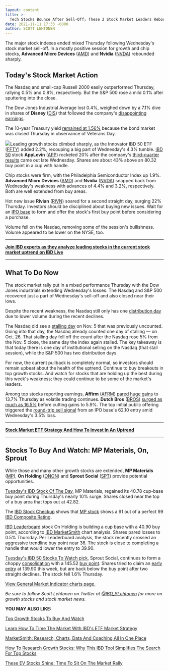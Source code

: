 ```yaml
---
layout: content
title: >-
  Tech Stocks Bounce After Sell-Off; These 2 Stock Market Leaders Rebound
date: 2021-11-11 17:33 -0800
author: SCOTT LEHTONEN
---
```






The major stock indexes ended mixed Thursday following Wednesday's stock market sell-off. In a mostly positive session for growth and chip stocks, **Advanced Micro Devices** ([AMD](https://research.investors.com/quote.aspx?symbol=AMD)) and **Nvidia** ([NVDA](https://research.investors.com/quote.aspx?symbol=NVDA)) rebounded sharply.




Today's Stock Market Action
---------------------------


The Nasdaq and small-cap Russell 2000 easily outperformed Thursday, rallying 0.5% and 0.8%, respectively. But the S&P 500 rose a mild 0.1% after sputtering into the close.


The Dow Jones Industrial Average lost 0.4%, weighed down by a 7.1% dive in shares of **Disney** ([DIS](https://research.investors.com/quote.aspx?symbol=DIS)) that followed the company's [disappointing earnings](https://www.investors.com/news/disney-stock-disney-earnings-disney-plus-subscribers/).


The 10-year Treasury yield [remained at 1.56%](https://www.investors.com/news/economy/cpi-inflation-rate-blows-up-to-30-year-high-dow-jones/) because the bond market was closed Thursday in observance of Veterans Day.


![](https://www.investors.com/wp-content/uploads/2021/11/MP111121-220x300.jpg)Leading growth stocks climbed sharply, as the Innovator IBD 50 ETF ([FFTY](https://research.investors.com/quote.aspx?symbol=FFTY)) added 2.2%, recouping a big part of Wednesday's 4.3% tumble. [IBD 50](https://research.investors.com/stock-lists/ibd-50/) stock **AppLovin** ([APP](https://research.investors.com/quote.aspx?symbol=APP)) rocketed 20% after the company's [third-quarter results](https://www.investors.com/news/technology/applovin-stock-software-firm-beats-sales-target-but-misses-on-earnings/) came out late Wednesday. Shares are about 43% above an 80.32 buy point in a cup with handle.


Chip stocks were firm, with the Philadelphia Semiconductor Index up 1.9%. **Advanced Micro Devices** ([AMD](https://research.investors.com/quote.aspx?symbol=AMD)) and **Nvidia** ([NVDA](https://research.investors.com/quote.aspx?symbol=NVDA)) snapped back from Wednesday's weakness with advances of 4.4% and 3.2%, respectively. Both are well extended from buy areas.


Hot new issue **Rivian** ([RIVN](https://research.investors.com/quote.aspx?symbol=RIVN)) soared for a second straight day, surging 22% Thursday. Investors should be disciplined about buying new issues. Wait for an [IPO base](https://www.investors.com/how-to-invest/investors-corner/ipo-bases-rich-gains/) to form and offer the stock's first buy point before considering a purchase.


Volume fell on the Nasdaq, removing some of the session's bullishness. Volume appeared to be lower on the NYSE, too.




---


[**Join IBD experts as they analyze leading stocks in the current stock market uptrend on IBD Live**](https://shop.investors.com/offer/splashresponsive.aspx?id=IBD-Live&intcode=invstcntnartcls%7Ccms%7Cibdlive%7C2020%7C07%7Cibdlive%7Cna%7C%7C727112&src=A00433A)




---


What To Do Now
--------------


The stock market rally put in a mixed performance Thursday with the Dow Jones industrials extending Wednesday's losses. The Nasdaq and S&P 500 recovered just a part of Wednesday's sell-off and also closed near their lows.


Despite the recent weakness, the Nasdaq still only has one [distribution day](https://www.investors.com/how-to-invest/investors-corner/how-to-spot-stock-market-tops-track-the-distribution-days/) due to lower volume during the recent declines.


The Nasdaq did see a [stalling day](https://www.investors.com/how-to-invest/investors-corner/stock-market-sells-into-strength-with-stalling-signals/) on Nov. 5 that was previously uncounted. Going into that day, the Nasdaq already counted one day of stalling — on Oct. 26. That stalling day fell off the count after the Nasdaq rose 5% from the Nov. 5 close, the same day the index again stalled. The key takeaway is that today there is one day of institutional selling on the Nasdaq (that stall session), while the S&P 500 has two distribution days.


For now, the current pullback is completely normal, so investors should remain upbeat about the health of the uptrend. Continue to buy breakouts in top growth stocks. And watch for stocks that are holding up the best during this week's weakness; they could continue to be some of the market's leaders.


Among top stocks reporting earnings, **Affirm** ([AFRM](https://research.investors.com/quote.aspx?symbol=AFRM)) [pared huge gains](https://www.investors.com/news/technology/afrm-stock-affirm-stock-affirm-earnings-sept2021/) to 13.7% Thursday as volatile trading continues. **Dutch Bros** ([BROS](https://research.investors.com/quote.aspx?symbol=BROS)) [surged as much as 16.5%](https://www.investors.com/news/dutch-bros-stock-q321-earnings/) before cutting gains to 5.9%. The top initial public offering triggered the [round-trip sell signal](https://www.investors.com/how-to-invest/investors-corner/key-sell-signal-saved-stamps-com-stock-investors-from-posting-big-losses/) from an IPO base's 62.10 entry amid Wednesday's 3.5% loss.




---


[**Stock Market ETF Strategy And How To Invest In An Uptrend**](https://www.investors.com/market-trend/ibds-etf-market-strategy/ibds-etf-market-strategy/)




---



Stocks To Buy And Watch: MP Materials, On, Sprout
-------------------------------------------------


While those and many other growth stocks are extended, **MP Materials** ([MP](https://research.investors.com/quote.aspx?symbol=MP)), **On Holding** ([ONON](https://research.investors.com/quote.aspx?symbol=ONON)) and **Sprout Social** ([SPT](https://research.investors.com/quote.aspx?symbol=SPT)) provide potential opportunities.


[Tuesday's IBD Stock Of The Day](https://www.investors.com/research/ibd-stock-of-the-day/mp-materials-stock-rides-rare-earth-minerals-opportunity-to-buy-point/), MP Materials, regained its 40.78 cup-base buy point during Thursday's nearly 10% surge. Shares closed near the top of a buy area that tops out at 42.82.


The [IBD Stock Checkup](https://research.investors.com/stock-checkup/) shows that [MP stock](https://research.investors.com/stock-checkup/nyse-m-p-materials-corp-mp.aspx) shows a 91 out of a perfect 99 [IBD Composite Rating](https://www.investors.com/how-to-invest/investors-corner/stocks-to-buy-and-watch-ibd-composite-rating-top-growth-stocks/).


[IBD Leaderboard](https://www.investors.com/product/leaderboard/?artProdLink=Leaderboard) stock On Holding is building a cup base with a 40.90 buy point, according to [IBD MarketSmith](https://www.investors.com/product/marketsmith/?artProdLink=MarketSmith) chart analysis. Shares pared losses to 0.5% Thursday. Per Leaderboard analysis, the stock recently crossed an aggressive trendline buy point near 36. The stock is close to completing a handle that would lower the entry to 39.90.


[Tuesday's IBD 50 Stocks To Watch pick](https://www.investors.com/research/ibd-50-stocks-to-watch-software-leader-sprout-social-eyes-this-new-buy-point/), Sprout Social, continues to form a choppy [consolidation](https://www.investors.com/how-to-invest/investors-corner/shopify-stock-consolidation-pattern-led-to-beautiful-gains/) with a 145.52 [buy point](https://www.investors.com/how-to-invest/investors-corner/chart-reading-basics-how-a-buy-point-marks-a-time-of-opportunity/). Shares tried to claim an [early entry](https://www.investors.com/how-to-invest/investors-corner/looking-for-an-earlier-entry-in-a-stock-learn-how-to-do-this/) at 139.90 this week, but are back below the buy point after two straight declines. The stock fell 1.6% Thursday.


[View General Market Indicator charts page.](https://www.investors.com/wp-content/uploads/2021/11/DailyGMI111121.pdf)


*Be sure to follow Scott Lehtonen on Twitter at [@IBD\_SLehtonen](https://twitter.com/IBD_SLehtonen) for more on growth stocks and stock market news.*


**YOU MAY ALSO LIKE:**


[Top Growth Stocks To Buy And Watch](https://www.investors.com/stock-lists/stocks-to-watch-top-rated-ipos-big-caps-and-growth-stocks/)


[Learn How To Time The Market With IBD's ETF Market Strategy](https://www.investors.com/market-trend/ibds-etf-market-strategy/ibds-etf-market-strategy/)


[MarketSmith: Research, Charts, Data And Coaching All In One Place](https://www.investors.com/product/marketsmith/)


[How To Research Growth Stocks: Why This IBD Tool Simplifies The Search For Top Stocks](https://www.investors.com/how-to-invest/investors-corner/stocks-to-buy-and-watch-ibd-composite-rating-top-growth-stocks/)


[These EV Stocks Shine; Time To Sit On The Market Rally](https://www.investors.com/market-trend/stock-market-today/dow-jones-futures-rivian-stock-revs-higher-in-market-rally-tesla-digests-elon-musk-sales/)




